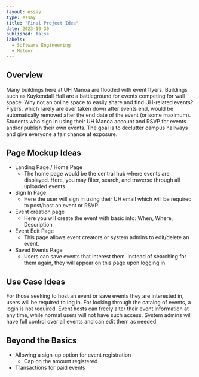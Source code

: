 ```yaml
---
layout: essay
type: essay
title: "Final Project Idea"
date: 2023-10-30
published: false
labels:
  - Software Engineering
  - Meteor
---
```


## Overview ##

Many buildings here at UH Manoa are flooded with event flyers. Buildings such as Kuykendall Hall are a battleground for events competing for wall space. Why not an online space to easily share and find UH-related events? Flyers, which rarely are ever taken down after events end, would be automatically removed after the end date of the event (or some maximum). Students who sign in using their UH Manoa account and RSVP for events and/or publish their own events. The goal is to declutter campus hallways and give everyone a fair chance at exposure. 

## Page Mockup Ideas ##

- Landing Page / Home Page
    - The home page would be the central hub where events are displayed. Here, you may filter, search, and traverse through all uploaded events.
- Sign In Page
    - Here the user will sign in using their UH email which will be required to post/host an event or RSVP.
- Event creation page
    - Here you will create the event with basic info: When, Where, Description
- Event Edit Page
    - This page allows event creators or system admins to edit/delete an event.
- Saved Events Page
    - Users can save events that interest them. Instead of searching for them again, they will appear on this page upon logging in.
 
## Use Case Ideas ##
 
 For those seeking to host an event or save events they are interested in, users will be required to log in. For looking through the catalog of events, a login is not required. Event hosts can freely alter their event information at any time, while normal users will not have such access. System admins will have full control over all events and can edit them as needed. 

## Beyond the Basics ##
  
- Allowing a sign-up option for event registration
    - Cap on the amount registered
- Transactions for paid events
